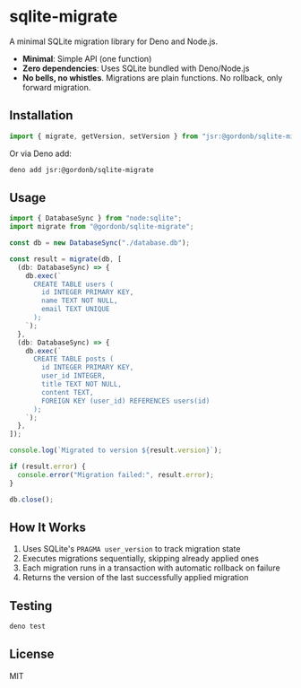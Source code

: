 # sqlite-migrate

A minimal SQLite migration library for Deno and Node.js.

- **Minimal**: Simple API (one function)
- **Zero dependencies**: Uses SQLite bundled with Deno/Node.js
- **No bells, no whistles**. Migrations are plain functions. No rollback, only forward migration.

## Installation

```typescript
import { migrate, getVersion, setVersion } from "jsr:@gordonb/sqlite-migrate";
```

Or via Deno add:

```bash
deno add jsr:@gordonb/sqlite-migrate
```

## Usage

```typescript
import { DatabaseSync } from "node:sqlite";
import migrate from "@gordonb/sqlite-migrate";

const db = new DatabaseSync("./database.db");

const result = migrate(db, [
  (db: DatabaseSync) => {
    db.exec(`
      CREATE TABLE users (
        id INTEGER PRIMARY KEY,
        name TEXT NOT NULL,
        email TEXT UNIQUE
      );
    `);
  },
  (db: DatabaseSync) => {
    db.exec(`
      CREATE TABLE posts (
        id INTEGER PRIMARY KEY,
        user_id INTEGER,
        title TEXT NOT NULL,
        content TEXT,
        FOREIGN KEY (user_id) REFERENCES users(id)
      );
    `);
  },
]);

console.log(`Migrated to version ${result.version}`);

if (result.error) {
  console.error("Migration failed:", result.error);
}

db.close();
```

## How It Works

1. Uses SQLite's `PRAGMA user_version` to track migration state
2. Executes migrations sequentially, skipping already applied ones
3. Each migration runs in a transaction with automatic rollback on failure
4. Returns the version of the last successfully applied migration

## Testing

```bash
deno test
```

## License

MIT
